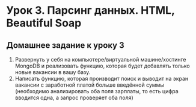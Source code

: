 # Урок 3. Парсинг данных. HTML, Beautiful Soap
## Домашнее задание к уроку 3
1. Развернуть у себя на компьютере/виртуальной машине/хостинге MongoDB и реализовать функцию, которая будет добавлять только новые вакансии в вашу базу.
2. Написать функцию, которая производит поиск и выводит на экран вакансии с заработной платой больше введённой суммы (необходимо анализировать оба поля зарплаты, то есть цифра вводится одна, а запрос проверяет оба поля)